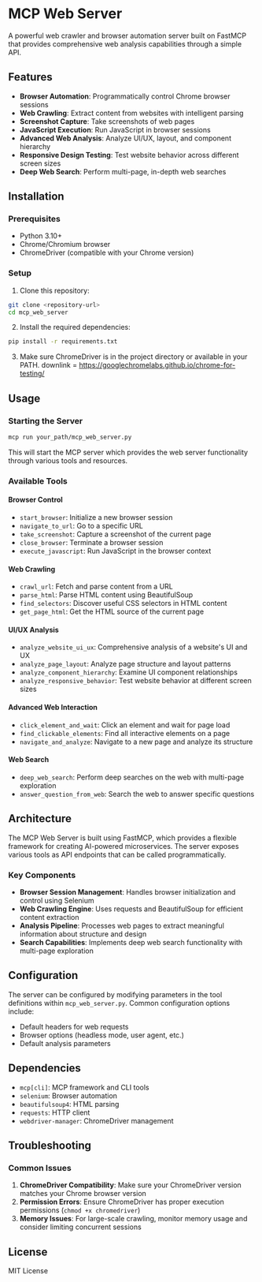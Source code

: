 # MCP Web Server

A powerful web crawler and browser automation server built on FastMCP that provides comprehensive web analysis capabilities through a simple API.

## Features

- **Browser Automation**: Programmatically control Chrome browser sessions
- **Web Crawling**: Extract content from websites with intelligent parsing
- **Screenshot Capture**: Take screenshots of web pages
- **JavaScript Execution**: Run JavaScript in browser sessions
- **Advanced Web Analysis**: Analyze UI/UX, layout, and component hierarchy
- **Responsive Design Testing**: Test website behavior across different screen sizes
- **Deep Web Search**: Perform multi-page, in-depth web searches

## Installation

### Prerequisites

- Python 3.10+
- Chrome/Chromium browser
- ChromeDriver (compatible with your Chrome version)

### Setup

1. Clone this repository:
```bash
git clone <repository-url>
cd mcp_web_server
```

2. Install the required dependencies:
```bash
pip install -r requirements.txt
```

3. Make sure ChromeDriver is in the project directory or available in your PATH.
downlink = https://googlechromelabs.github.io/chrome-for-testing/

## Usage

### Starting the Server

```bash
mcp run your_path/mcp_web_server.py
```

This will start the MCP server which provides the web server functionality through various tools and resources.

### Available Tools

#### Browser Control

- `start_browser`: Initialize a new browser session
- `navigate_to_url`: Go to a specific URL
- `take_screenshot`: Capture a screenshot of the current page
- `close_browser`: Terminate a browser session
- `execute_javascript`: Run JavaScript in the browser context

#### Web Crawling

- `crawl_url`: Fetch and parse content from a URL
- `parse_html`: Parse HTML content using BeautifulSoup
- `find_selectors`: Discover useful CSS selectors in HTML content
- `get_page_html`: Get the HTML source of the current page

#### UI/UX Analysis

- `analyze_website_ui_ux`: Comprehensive analysis of a website's UI and UX
- `analyze_page_layout`: Analyze page structure and layout patterns
- `analyze_component_hierarchy`: Examine UI component relationships
- `analyze_responsive_behavior`: Test website behavior at different screen sizes

#### Advanced Web Interaction

- `click_element_and_wait`: Click an element and wait for page load
- `find_clickable_elements`: Find all interactive elements on a page
- `navigate_and_analyze`: Navigate to a new page and analyze its structure

#### Web Search

- `deep_web_search`: Perform deep searches on the web with multi-page exploration
- `answer_question_from_web`: Search the web to answer specific questions

## Architecture

The MCP Web Server is built using FastMCP, which provides a flexible framework for creating AI-powered microservices. The server exposes various tools as API endpoints that can be called programmatically.

### Key Components

- **Browser Session Management**: Handles browser initialization and control using Selenium
- **Web Crawling Engine**: Uses requests and BeautifulSoup for efficient content extraction
- **Analysis Pipeline**: Processes web pages to extract meaningful information about structure and design
- **Search Capabilities**: Implements deep web search functionality with multi-page exploration

## Configuration

The server can be configured by modifying parameters in the tool definitions within `mcp_web_server.py`. Common configuration options include:

- Default headers for web requests
- Browser options (headless mode, user agent, etc.)
- Default analysis parameters

## Dependencies

- `mcp[cli]`: MCP framework and CLI tools
- `selenium`: Browser automation
- `beautifulsoup4`: HTML parsing
- `requests`: HTTP client
- `webdriver-manager`: ChromeDriver management

## Troubleshooting

### Common Issues

1. **ChromeDriver Compatibility**: Make sure your ChromeDriver version matches your Chrome browser version
2. **Permission Errors**: Ensure ChromeDriver has proper execution permissions (`chmod +x chromedriver`)
3. **Memory Issues**: For large-scale crawling, monitor memory usage and consider limiting concurrent sessions

## License

MIT License
